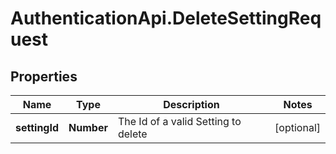 # AuthenticationApi.DeleteSettingRequest

## Properties

Name | Type | Description | Notes
------------ | ------------- | ------------- | -------------
**settingId** | **Number** | The Id of a valid Setting to delete | [optional] 


